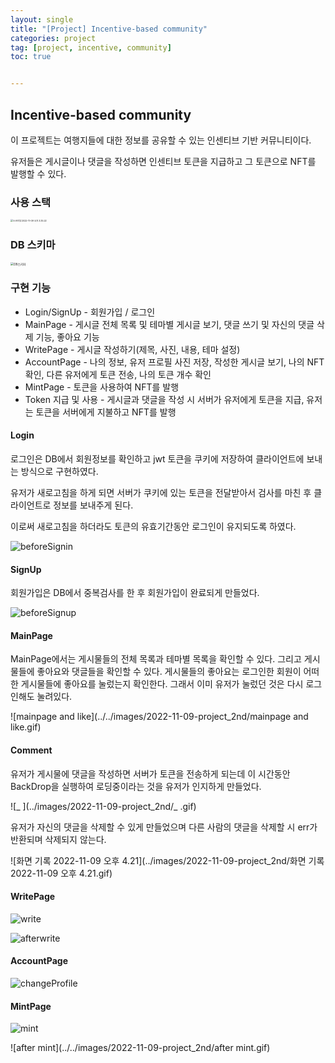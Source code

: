 ```yaml
---
layout: single
title: "[Project] Incentive-based community"
categories: project
tag: [project, incentive, community]
toc: true


---
```


## Incentive-based community

이 프로젝트는 여행지들에 대한 정보를 공유할 수 있는 인센티브 기반 커뮤니티이다.

유저들은 게시글이나 댓글을 작성하면 인센티브 토큰을 지급하고 그 토큰으로 NFT를 발행할 수 있다.

### 사용 스택

<img src="../../images/2022-11-09-project_2nd/스크린샷 2022-11-09 오후 3.35.22.png" alt="스크린샷 2022-11-09 오후 3.35.22" style="zoom: 25%;" />

### DB 스키마

<img src="../../images/2022-11-09-project_2nd/DB스키마.png" alt="DB스키마" style="zoom: 33%;" />

### 구현 기능

- Login/SignUp - 회원가입 / 로그인
- MainPage - 게시글 전체 목록 및 테마별 게시글 보기, 댓글 쓰기 및 자신의 댓글 삭제 기능, 좋아요 기능
- WritePage - 게시글 작성하기(제목, 사진, 내용, 테마 설정)
- AccountPage - 나의 정보, 유저 프로필 사진 저장, 작성한 게시글 보기, 나의 NFT 확인, 다른 유저에게 토큰 전송, 나의 토큰 개수 확인
- MintPage - 토큰을 사용하여 NFT를 발행
- Token 지급 및 사용 - 게시글과 댓글을 작성 시 서버가 유저에게 토큰을 지급, 유저는 토큰을 서버에게 지불하고 NFT를 발행

#### Login

로그인은 DB에서 회원정보를 확인하고 jwt 토큰을 쿠키에 저장하여 클라이언트에 보내는 방식으로 구현하였다.  

유저가 새로고침을 하게 되면 서버가 쿠키에 있는 토큰을 전달받아서 검사를 마친 후 클라이언트로 정보를 보내주게 된다.

이로써 새로고침을 하더라도 토큰의 유효기간동안 로그인이 유지되도록 하였다.

![beforeSignin](../../images/2022-11-09-project_2nd/beforeSignin.gif)

#### SignUp

회원가입은 DB에서 중복검사를 한 후 회원가입이 완료되게 만들었다.

![beforeSignup](../../images/2022-11-09-project_2nd/beforeSignup.gif)

#### MainPage

MainPage에서는 게시물들의 전체 목록과 테마별 목록을 확인할 수 있다. 그리고 게시물들에 좋아요와 댓글들을 확인할 수 있다. 게시물들의 좋아요는 로그인한 회원이 어떠한 게시물들에 좋아요를 눌렀는지 확인한다. 그래서 이미 유저가 눌렀던 것은 다시 로그인해도 눌려있다.

![mainpage and like](../../images/2022-11-09-project_2nd/mainpage and like.gif)

#### Comment

유저가 게시물에 댓글을 작성하면 서버가 토큰을 전송하게 되는데 이 시간동안 BackDrop을 실행하여 로딩중이라는 것을 유저가 인지하게 만들었다.

![_ ](../images/2022-11-09-project_2nd/_ .gif)

유저가 자신의 댓글을 삭제할 수 있게 만들었으며 다른 사람의 댓글을 삭제할 시 err가 반환되며 삭제되지 않는다.

![화면 기록 2022-11-09 오후 4.21](../images/2022-11-09-project_2nd/화면 기록 2022-11-09 오후 4.21.gif)

#### WritePage

![write](../../images/2022-11-09-project_2nd/write-7977001.gif)

![afterwrite](../../images/2022-11-09-project_2nd/afterwrite.gif)

#### AccountPage

![changeProfile](../../images/2022-11-09-project_2nd/changeProfile.gif)

#### MintPage

![mint](../../images/2022-11-09-project_2nd/mint.gif)

![after mint](../../images/2022-11-09-project_2nd/after mint.gif)

#### 